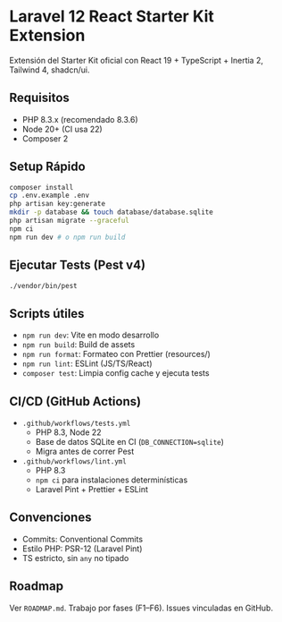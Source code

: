 # Laravel 12 React Starter Kit Extension

Extensión del Starter Kit oficial con React 19 + TypeScript + Inertia 2, Tailwind 4, shadcn/ui.

## Requisitos
- PHP 8.3.x (recomendado 8.3.6)
- Node 20+ (CI usa 22)
- Composer 2

## Setup Rápido
```bash
composer install
cp .env.example .env
php artisan key:generate
mkdir -p database && touch database/database.sqlite
php artisan migrate --graceful
npm ci
npm run dev # o npm run build
```

## Ejecutar Tests (Pest v4)
```bash
./vendor/bin/pest
```

## Scripts útiles
- `npm run dev`: Vite en modo desarrollo
- `npm run build`: Build de assets
- `npm run format`: Formateo con Prettier (resources/)
- `npm run lint`: ESLint (JS/TS/React)
- `composer test`: Limpia config cache y ejecuta tests

## CI/CD (GitHub Actions)
- `.github/workflows/tests.yml`
  - PHP 8.3, Node 22
  - Base de datos SQLite en CI (`DB_CONNECTION=sqlite`)
  - Migra antes de correr Pest
- `.github/workflows/lint.yml`
  - PHP 8.3
  - `npm ci` para instalaciones determinísticas
  - Laravel Pint + Prettier + ESLint

## Convenciones
- Commits: Conventional Commits
- Estilo PHP: PSR-12 (Laravel Pint)
- TS estricto, sin `any` no tipado

## Roadmap
Ver `ROADMAP.md`. Trabajo por fases (F1–F6). Issues vinculadas en GitHub.
